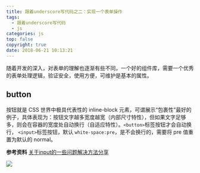 ```yaml
---
title: 跟着underscore写代码之二：实现一个表单操作
tags:
  - 跟着underscore写代码
  - js
categories: js
top: false
copyright: true
date: 2018-06-21 10:13:21
---
```

随着开发的深入，对表单的理解也逐渐有些不同，一个好的组件库，需要一个优秀的表单处理逻辑，验证安全，使用方便，可维护是基本的属性。
<!--more-->
## button
按钮就是 CSS 世界中极具代表性的 inline-block 元素，可谓展示“包裹性”最好的例子，具体表现为：按钮文字越多宽度越宽（内部尺寸特性），但如果文字足够多，则会在容器的宽度处自动换行（自适应特性）。`<button>`标签按钮才会自动换行， `<input>`标签按钮，默认 `white-space:pre`，是不会换行的，需要将 pre 值重置为默认的 normal。

**参考资料**
[关于input的一些问题解决方法分享](https://juejin.im/post/5af68903f265da0b84557fab)

![](http://oankigr4l.bkt.clouddn.com/wexin.png)